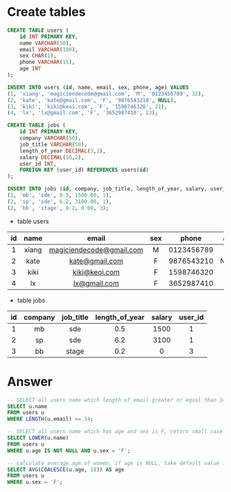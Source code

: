 # Create tables
```sql
CREATE TABLE users (
    id INT PRIMARY KEY,
    name VARCHAR(50),
    email VARCHAR(100),
    sex CHAR(1),
    phone VARCHAR(15),
    age INT
);

INSERT INTO users (id, name, email, sex, phone, age) VALUES
(1, 'xiang', 'magiciendecode@gmail.com', 'M', '0123456789', 32),
(2, 'kate', 'kate@gmail.com', 'F', '9876543210', NULL),
(3, 'kiki', 'kiki@keoi.com', 'F', '1598746320', 21),
(4, 'lx', 'lx@gmail.com', 'F', '3652987410', 23);

CREATE TABLE jobs (
    id INT PRIMARY KEY,
    company VARCHAR(50),
    job_title VARCHAR(50),
    length_of_year DECIMAL(3,1),
    salary DECIMAL(10,2),
    user_id INT,
    FOREIGN KEY (user_id) REFERENCES users(id)
);

INSERT INTO jobs (id, company, job_title, length_of_year, salary, user_id) VALUES
(1, 'mb', 'sde', 0.5, 1500.00, 1),
(2, 'sp', 'sde', 6.2, 3100.00, 1),
(3, 'bb', 'stage', 0.2, 0.00, 3);
```
- table users

|  id  |  name | email | sex | phone | age |
|:---:|:---:|:---:|:---:|:---:|:---:|
|1|xiang|magiciendecode@gmail.com|M|0123456789|32|
|2|kate|kate@gmail.com|F|9876543210|NULL|
|3|kiki|kiki@keoi.com|F|1598746320|21|
|4|lx|lx@gmail.com|F|3652987410|23|

- table jobs

|  id | company |  job_title | length_of_year | salary | user_id |
|:---:|:---:|:---:|:---:|:---:|:---:|
|1|mb|sde|0.5|1500| 1 |
|2|sp|sde|6.2|3100| 1 |
|3|bb|stage|0.2|0| 3 |

# Answer
```sql
-- SELECT all users name which length of email greater or equal than 14, return upper case name, example: KIKI
SELECT u.name
FROM users u 
WHERE LENGTH(u.email) >= 14;

-- SELECT all users name which has age and sex is F, return small case name: example: kiki
SELECT LOWER(u.name) 
FROM users u 
WHERE u.age IS NOT NULL AND u.sex = 'F';

-- calculate average age of women, if age is NULL, take default value 18
SELECT AVG(COALESCE(u.age, 18)) AS age
FROM users u 
WHERE u.sex = 'F';
```